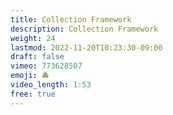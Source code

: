 ```yaml
---
title: Collection Framework
description: Collection Framework
weight: 24
lastmod: 2022-11-20T10:23:30-09:00
draft: false
vimeo: 773628507
emoji: 🚔
video_length: 1:53
free: true
---
```


